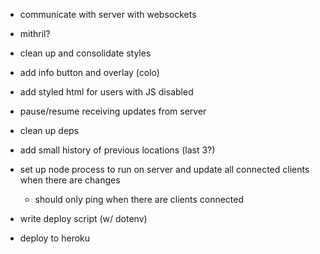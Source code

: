- communicate with server with websockets

- mithril?
- clean up and consolidate styles

- add info button and overlay (colo)
- add styled html for users with JS disabled

- pause/resume receiving updates from server
- clean up deps
- add small history of previous locations (last 3?)
- set up node process to run on server and update all connected clients when there are changes
  - should only ping when there are clients connected
- write deploy script (w/ dotenv)
- deploy to heroku
